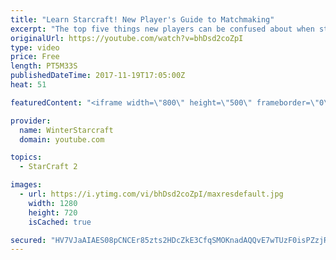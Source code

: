 ```yaml
---
title: "Learn Starcraft! New Player's Guide to Matchmaking"
excerpt: "The top five things new players can be confused about when starting off playing Starcraft 2!"
originalUrl: https://youtube.com/watch?v=bhDsd2coZpI
type: video
price: Free
length: PT5M33S
publishedDateTime: 2017-11-19T17:05:00Z
heat: 51

featuredContent: "<iframe width=\"800\" height=\"500\" frameborder=\"0\" src=\"https://www.youtube.com/embed/bhDsd2coZpI\" allow=\"accelerometer; autoplay; encrypted-media; gyroscope; picture-in-picture\" allowfullscreen></iframe>"

provider:
  name: WinterStarcraft
  domain: youtube.com

topics:
  - StarCraft 2

images:
  - url: https://i.ytimg.com/vi/bhDsd2coZpI/maxresdefault.jpg
    width: 1280
    height: 720
    isCached: true

secured: "HV7VJaAIAES08pCNCEr85zts2HDcZkE3CfqSMOKnadAQQvE7wTUzF0isPZzjR4NCrP+6C/T7DcphXdfgawH5t7UvEVFn526s/P3T6Xk1t10y+zJO6D3PJIPk0RL0UXLJ6oAnaF3cdXZg1qIFZGKV20nGwLryodzLlSG6X0DZrmxM5chxtgIb+aZrtl0YxyP+SnXA2mDnRb+rCCSzohfrdYvKEakoKTAOYlPtV7eGlmd66gX6VXJydQFDoaXpZjekVuo6bGxHHrXgFKvJ20aaoxdCKtWVDgGhqK285qn6tI7S1mmpdu9gMVRdpfF7IWiU5SalUQsLmm2oV8L5a15msEvB5xqiCd59r2EAyminrM8O3Two8+rzh8leHi8VcM5R6xi1Ki3RcUgCxTUV+78AdgVCCXnLRZ0VX0lY9T5uvO4=;aygjsiqe7VR4+wFHWAW+iQ=="
---
```


